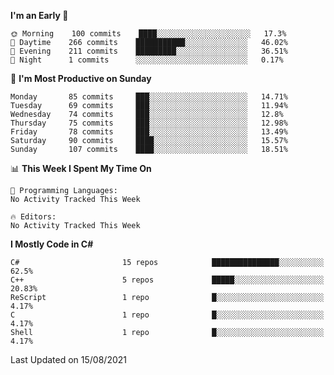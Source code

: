 <!--START_SECTION:waka-->
**I'm an Early 🐤** 

```text
🌞 Morning    100 commits    ████░░░░░░░░░░░░░░░░░░░░░   17.3% 
🌆 Daytime    266 commits    ███████████░░░░░░░░░░░░░░   46.02% 
🌃 Evening    211 commits    █████████░░░░░░░░░░░░░░░░   36.51% 
🌙 Night      1 commits      ░░░░░░░░░░░░░░░░░░░░░░░░░   0.17%

```
📅 **I'm Most Productive on Sunday** 

```text
Monday       85 commits     ███░░░░░░░░░░░░░░░░░░░░░░   14.71% 
Tuesday      69 commits     ███░░░░░░░░░░░░░░░░░░░░░░   11.94% 
Wednesday    74 commits     ███░░░░░░░░░░░░░░░░░░░░░░   12.8% 
Thursday     75 commits     ███░░░░░░░░░░░░░░░░░░░░░░   12.98% 
Friday       78 commits     ███░░░░░░░░░░░░░░░░░░░░░░   13.49% 
Saturday     90 commits     ████░░░░░░░░░░░░░░░░░░░░░   15.57% 
Sunday       107 commits    ████░░░░░░░░░░░░░░░░░░░░░   18.51%

```


📊 **This Week I Spent My Time On** 

```text
💬 Programming Languages: 
No Activity Tracked This Week

🔥 Editors: 
No Activity Tracked This Week

```

**I Mostly Code in C#** 

```text
C#                       15 repos            ███████████████░░░░░░░░░░   62.5% 
C++                      5 repos             █████░░░░░░░░░░░░░░░░░░░░   20.83% 
ReScript                 1 repo              █░░░░░░░░░░░░░░░░░░░░░░░░   4.17% 
C                        1 repo              █░░░░░░░░░░░░░░░░░░░░░░░░   4.17% 
Shell                    1 repo              █░░░░░░░░░░░░░░░░░░░░░░░░   4.17%

```



 Last Updated on 15/08/2021
<!--END_SECTION:waka-->

